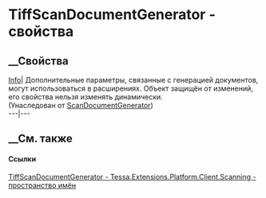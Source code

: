 # TiffScanDocumentGenerator - свойства
##  __Свойства
[Info](P_Tessa_Extensions_Platform_Client_Scanning_ScanDocumentGenerator_Info.htm)|
Дополнительные параметры, связанные с генерацией документов, могут
использоваться в расширениях. Объект защищён от изменений, его свойства нельзя
изменять динамически.  
(Унаследован от
[ScanDocumentGenerator](T_Tessa_Extensions_Platform_Client_Scanning_ScanDocumentGenerator.htm))  
---|---  
##  __См. также
#### Ссылки
[TiffScanDocumentGenerator -
](T_Tessa_Extensions_Platform_Client_Scanning_TiffScanDocumentGenerator.htm)
[Tessa.Extensions.Platform.Client.Scanning - пространство
имён](N_Tessa_Extensions_Platform_Client_Scanning.htm)
